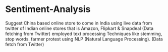 # Sentiment-Analysis
Suggest China based online store to come in India using live data from twitter of Indian online stores that is Amazon, Flipkart &amp; Snapdeal (Data fetching from Twitter) employed text processing Techniques like stemming, stop words. farmer protest using NLP (Natural Language Processing). (Data fetch from Twitter)
